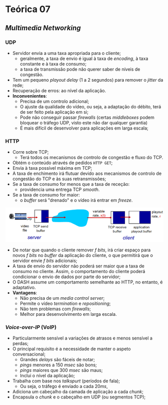 # Teórica 07

## *Multimedia Networking*

### UDP

- Servidor envia a uma taxa apropriada para o cliente;
  - geralmente, a taxa de envio é igual à taxa de *encoding*, à taxa constante e à taxa de consumo;
  - a taxa de transmissão pode não querer saber de níveis de congestão.
- Tem um pequeno *playout delay* (1 a 2 segundos) para remover o *jitter* da rede;
- Recuperação de erros: ao nível da aplicação.
- **Inconvenientes**:
  - Precisa de um controlo adicional;
  - O ajuste da qualidade do vídeo, ou seja, a adaptação do débito, terá de ser feito pela aplicação em si;
  - Pode não conseguir passar *firewalls* (certas *middleboxes* podem bloquear o tráfego UDP, visto este não dar qualquer garantia)
  - É mais difícil de desenvolver para aplicações em larga escala;

### HTTP

- Corre sobre TCP;
  - Terá todos os mecanismos de controlo de congestão e fluxo do TCP.
- Obtém o conteúdo através de pedidos `HTTP GET`;
- Envia à taxa possível máxima em TCP;
- A taxa de enchimento irá flutuar devido aos mecanismos de controlo de congestão do TCP e às suas retransmissões;
- Se a taxa de consumo for menos que a taxa de receção:
  - providencia uma entrega TCP *smooth*.
- Se a taxa de consumo for maior:
  - o *buffer* será "drenado" e o vídeo irá entrar em *freeze*.

![image Diagrama de Streaming HTTP](images/streaming_http.png)

- De notar que quando o cliente remover *f bits*, irá criar espaço para novos *f bits* no *buffer* da aplicação do cliente, o que permitirá que o servidor envie *f bits* adicionais;
- A taxa de envio do servidor não poderá ser maior que a taxa de consumo no cliente. Assim, o comportamento do cliente poderá condicionar o envio de dados por parte do servidor;
- O DASH assume um comportamento semelhante ao HTTP, no entanto, é adaptativo.
- **Vantagens**:
  - Não precisa de um *media control server*;
  - Permite o vídeo *termination* e *repositioning*;
  - Não tem problemas com *firewalls*;
  - Melhor para desenvolvimento em larga escala.

### *Voice-over-IP* (VoIP)

- Particularmente sensível a variações de atrasos e menos sensível a perdas;
- O principal requisito é a necessidade de manter o aspeto conversacional;
  - Grandes *delays* são fáceis de notar;
  - *pings* menores a 150 *msec* são bons;
  - *pings* maiores que 300 *msec* são maus;
  - Inclui o nível da aplicação;
- Trabalha com base nos *talkspurt* (períodos de fala);
  - Ou seja, o tráfego é enviado a cada $20ms$,
- Adiciona um cabeçalho da camada de aplicação a cada *chunk*;
- Encapsula o *chunk* e o cabeçalho em UDP (ou segmentos TCP);
  